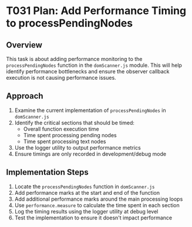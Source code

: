 # T031 Plan: Add Performance Timing to processPendingNodes

## Overview
This task is about adding performance monitoring to the `processPendingNodes` function in the `domScanner.js` module. This will help identify performance bottlenecks and ensure the observer callback execution is not causing performance issues.

## Approach

1. Examine the current implementation of `processPendingNodes` in `domScanner.js`
2. Identify the critical sections that should be timed:
   - Overall function execution time
   - Time spent processing pending nodes
   - Time spent processing text nodes
3. Use the logger utility to output performance metrics
4. Ensure timings are only recorded in development/debug mode

## Implementation Steps

1. Locate the `processPendingNodes` function in `domScanner.js`
2. Add performance marks at the start and end of the function
3. Add additional performance marks around the main processing loops
4. Use `performance.measure` to calculate the time spent in each section
5. Log the timing results using the logger utility at debug level
6. Test the implementation to ensure it doesn't impact performance